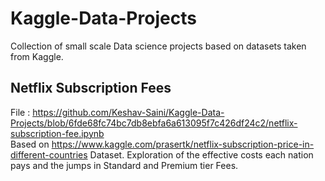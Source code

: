 # Kaggle-Data-Projects
Collection of small scale Data science projects based on datasets taken from Kaggle.
 ## Netflix Subscription Fees 
 File : https://github.com/Keshav-Saini/Kaggle-Data-Projects/blob/6fde68fc74bc7db8ebfa6a613095f7c426df24c2/netflix-subscription-fee.ipynb <br/>
 Based on https://www.kaggle.com/prasertk/netflix-subscription-price-in-different-countries Dataset. Exploration of the effective costs each nation pays and the jumps in Standard and Premium tier Fees.
